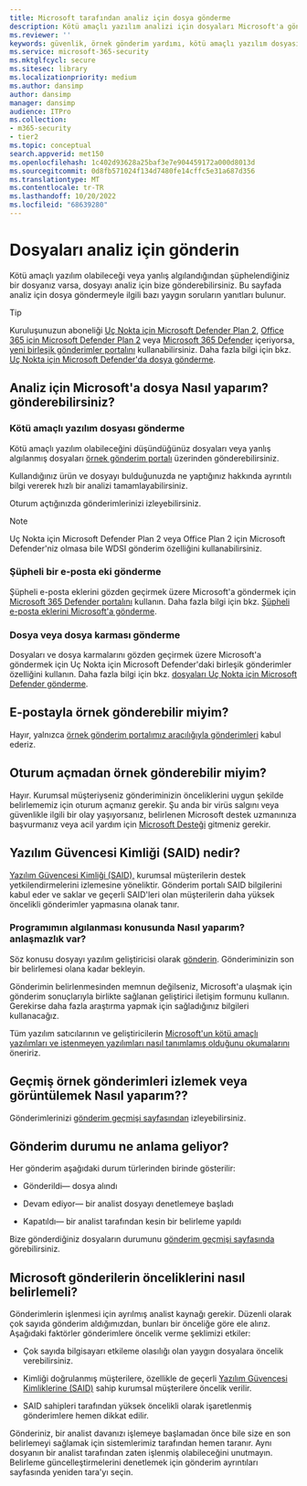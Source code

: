 ```yaml
---
title: Microsoft tarafından analiz için dosya gönderme
description: Kötü amaçlı yazılım analizi için dosyaları Microsoft'a göndermeyi, gönderimlerinizi izlemeyi ve uyuşmazlık algılamalarını öğrenin.
ms.reviewer: ''
keywords: güvenlik, örnek gönderim yardımı, kötü amaçlı yazılım dosyası, virüs dosyası, truva atı dosyası, gönder, Microsoft'a gönder, örnek gönder, virüs, truva atı, solucan, algılanmadı, algılanmadı, e-posta microsoft, e-posta kötü amaçlı yazılım, Bu kötü amaçlı yazılım, ben bir virüs olduğunu düşünüyorum, nerede virüs gönderebilirim, bu bir virüs, MSE, algılamaz, imza yok, algılama yok, şüpheli dosya,  MMPC, Microsoft Kötü Amaçlı Yazılımdan Koruma Merkezi, araştırmacılar, analist, WDSI, güvenlik zekası
ms.service: microsoft-365-security
ms.mktglfcycl: secure
ms.sitesec: library
ms.localizationpriority: medium
ms.author: dansimp
author: dansimp
manager: dansimp
audience: ITPro
ms.collection:
- m365-security
- tier2
ms.topic: conceptual
search.appverid: met150
ms.openlocfilehash: 1c402d93628a25baf3e7e904459172a000d8013d
ms.sourcegitcommit: 0d8fb571024f134d7480fe14cffc5e31a687d356
ms.translationtype: MT
ms.contentlocale: tr-TR
ms.lasthandoff: 10/20/2022
ms.locfileid: "68639280"
---
```

# <a name="submit-files-for-analysis"></a>Dosyaları analiz için gönderin

Kötü amaçlı yazılım olabileceği veya yanlış algılandığından şüphelendiğiniz bir dosyanız varsa, dosyayı analiz için bize gönderebilirsiniz. Bu sayfada analiz için dosya göndermeyle ilgili bazı yaygın soruların yanıtları bulunur.

> [!TIP]
> Kuruluşunuzun aboneliği [Uç Nokta için Microsoft Defender Plan 2](/microsoft-365/security/defender-endpoint/microsoft-defender-endpoint), [Office 365 için Microsoft Defender Plan 2](/microsoft-365/security/office-365-security/defender-for-office-365) veya [Microsoft 365 Defender](/microsoft-365/security/defender/microsoft-365-defender) içeriyorsa[, yeni birleşik gönderimler portalını](https://techcommunity.microsoft.com/t5/microsoft-defender-for-endpoint/unified-submissions-in-microsoft-365-defender-now-generally/ba-p/3270770) kullanabilirsiniz. Daha fazla bilgi için bkz. [Uç Nokta için Microsoft Defender'da dosya gönderme](/microsoft-365/security/defender-endpoint/admin-submissions-mde).

## <a name="how-do-i-submit-a-file-to-microsoft-for-analysis"></a>Analiz için Microsoft'a dosya Nasıl yaparım? gönderebilirsiniz?

### <a name="send-a-malware-file"></a>Kötü amaçlı yazılım dosyası gönderme

Kötü amaçlı yazılım olabileceğini düşündüğünüz dosyaları veya yanlış algılanmış dosyaları [örnek gönderim portalı](https://www.microsoft.com/wdsi/filesubmission) üzerinden gönderebilirsiniz.

Kullandığınız ürün ve dosyayı bulduğunuzda ne yaptığınız hakkında ayrıntılı bilgi vererek hızlı bir analizi tamamlayabilirsiniz.

Oturum açtığınızda gönderimlerinizi izleyebilirsiniz.

> [!NOTE]
>
> Uç Nokta için Microsoft Defender Plan 2 veya Office Plan 2 için Microsoft Defender'niz olmasa bile WDSI gönderim özelliğini kullanabilirsiniz.

### <a name="submit-a-suspected-email-attachment"></a>Şüpheli bir e-posta eki gönderme

Şüpheli e-posta eklerini gözden geçirmek üzere Microsoft'a göndermek için [Microsoft 365 Defender portalını](https://security.microsoft.com/) kullanın. Daha fazla bilgi için bkz. [Şüpheli e-posta eklerini Microsoft'a gönderme](../office-365-security/admin-submission.md).

### <a name="submit-a-file-or-file-hash"></a>Dosya veya dosya karması gönderme

Dosyaları ve dosya karmalarını gözden geçirmek üzere Microsoft'a göndermek için Uç Nokta için Microsoft Defender'daki birleşik gönderimler özelliğini kullanın. Daha fazla bilgi için bkz. [dosyaları Uç Nokta için Microsoft Defender gönderme](../defender-endpoint/admin-submissions-mde.md).

## <a name="can-i-send-a-sample-by-email"></a>E-postayla örnek gönderebilir miyim?

Hayır, yalnızca [örnek gönderim portalımız aracılığıyla gönderimleri](https://www.microsoft.com/wdsi/filesubmission) kabul ederiz.

## <a name="can-i-submit-a-sample-without-signing-in"></a>Oturum açmadan örnek gönderebilir miyim?

Hayır. Kurumsal müşteriyseniz gönderiminizin önceliklerini uygun şekilde belirlememiz için oturum açmanız gerekir. Şu anda bir virüs salgını veya güvenlikle ilgili bir olay yaşıyorsanız, belirlenen Microsoft destek uzmanınıza başvurmanız veya acil yardım için [Microsoft Desteği](https://support.microsoft.com/) gitmeniz gerekir.

## <a name="what-is-the-software-assurance-id-said"></a>Yazılım Güvencesi Kimliği (SAID) nedir?

[Yazılım Güvencesi Kimliği (SAID),](https://www.microsoft.com/licensing/licensing-programs/software-assurance-default.aspx) kurumsal müşterilerin destek yetkilendirmelerini izlemesine yöneliktir. Gönderim portalı SAID bilgilerini kabul eder ve saklar ve geçerli SAID'leri olan müşterilerin daha yüksek öncelikli gönderimler yapmasına olanak tanır.

### <a name="how-do-i-dispute-the-detection-of-my-program"></a>Programımın algılanması konusunda Nasıl yaparım? anlaşmazlık var?

Söz konusu dosyayı yazılım geliştiricisi olarak [gönderin](https://www.microsoft.com/wdsi/filesubmission). Gönderiminizin son bir belirlemesi olana kadar bekleyin.

Gönderimin belirlenmesinden memnun değilseniz, Microsoft'a ulaşmak için gönderim sonuçlarıyla birlikte sağlanan geliştirici iletişim formunu kullanın. Gerekirse daha fazla araştırma yapmak için sağladığınız bilgileri kullanacağız.

Tüm yazılım satıcılarının ve geliştiricilerin [Microsoft'un kötü amaçlı yazılımları ve istenmeyen yazılımları nasıl tanımlamış olduğunu okumalarını](criteria.md) öneririz.

## <a name="how-do-i-track-or-view-past-sample-submissions"></a>Geçmiş örnek gönderimleri izlemek veya görüntülemek Nasıl yaparım??

Gönderimlerinizi [gönderim geçmişi sayfasından](https://www.microsoft.com/wdsi/submissionhistory) izleyebilirsiniz.

## <a name="what-does-the-submission-status-mean"></a>Gönderim durumu ne anlama geliyor?

Her gönderim aşağıdaki durum türlerinden birinde gösterilir:

* Gönderildi— dosya alındı

* Devam ediyor— bir analist dosyayı denetlemeye başladı

* Kapatıldı— bir analist tarafından kesin bir belirleme yapıldı

Bize gönderdiğiniz dosyaların durumunu [gönderim geçmişi sayfasında](https://www.microsoft.com/wdsi/submissionhistory) görebilirsiniz.

## <a name="how-does-microsoft-prioritize-submissions"></a>Microsoft gönderilerin önceliklerini nasıl belirlemeli?

Gönderimlerin işlenmesi için ayrılmış analist kaynağı gerekir. Düzenli olarak çok sayıda gönderim aldığımızdan, bunları bir önceliğe göre ele alırız. Aşağıdaki faktörler gönderimlere öncelik verme şeklimizi etkiler:

* Çok sayıda bilgisayarı etkileme olasılığı olan yaygın dosyalara öncelik verebilirsiniz.

* Kimliği doğrulanmış müşterilere, özellikle de geçerli [Yazılım Güvencesi Kimliklerine (SAID)](https://www.microsoft.com/licensing/licensing-programs/software-assurance-default.aspx) sahip kurumsal müşterilere öncelik verilir.

* SAID sahipleri tarafından yüksek öncelikli olarak işaretlenmiş gönderimlere hemen dikkat edilir.

Gönderiniz, bir analist davanızı işlemeye başlamadan önce bile size en son belirlemeyi sağlamak için sistemlerimiz tarafından hemen taranır. Aynı dosyanın bir analist tarafından zaten işlenmiş olabileceğini unutmayın. Belirleme güncelleştirmelerini denetlemek için gönderim ayrıntıları sayfasında yeniden tara'yı seçin.
